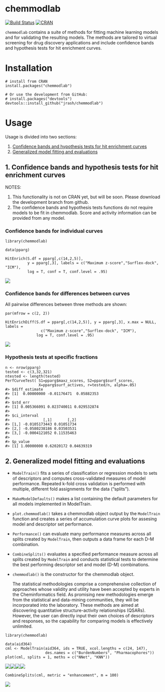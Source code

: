 
<!-- README.md is generated from README.Rmd. Please edit that file -->

# chemmodlab

[![Build
Status](https://travis-ci.org/jrash/chemmodlab.svg?branch=master)](https://travis-ci.org/jrash/chemmodlab)
[![CRAN](https://img.shields.io/cran/v/chemmodlab.svg)]()

`chemmodlab` contains a suite of methods for fitting machine learning
models and for validating the resulting models. The methods are tailored
to virtual screening for drug discovery applications and include
confidence bands and hypothesis tests for hit enrichment curves.

# Installation

    # install from CRAN
    install.packages("chemmodlab")

    # Or use the development from GitHub:
    # install.packages("devtools")
    devtools::install_github("jrash/chemmodlab")

# Usage

Usage is divided into two sections:

1.  [Confidence bands and hypothesis tests for hit enrichment
    curves](https://github.com/jrash/chemmodlab#1-confidence-bands-and-hypothesis-tests-for-hit-enrichment-curves)
2.  [Generalized model fitting and
    evaluations](https://github.com/jrash/chemmodlab#2-generalized-model-fitting-and-evaluations)

## 1. Confidence bands and hypothesis tests for hit enrichment curves

NOTES: 

1. This functionality is not on CRAN yet, but will be soon.  Please download the development branch from github.
2. The confidence bands and hypothesis tests functions do not require
models to be fit in chemmodlab. Score and activity information can be
provided from any model.

### Confidence bands for individual curves

    library(chemmodlab)

    data(pparg)

    HitEnrich(S.df = pparg[,c(14,2,5)],
              y = pparg[,3], labels = c("Maximum z-score","Surflex-dock", "ICM"),
              log = T, conf = T, conf.level = .95)

![](README-unnamed-chunk-3-1.png)<!-- -->

### Confidence bands for differences between curves

All pairwise differences between three methods are shown:

    par(mfrow = c(2, 2))

    HitEnrichDiff(S.df = pparg[,c(14,2,5)], y = pparg[,3], x.max = NULL, labels =
                    c("Maximum z-score","Surflex-dock", "ICM"),
                  log = T, conf.level = .95)

![](README-unnamed-chunk-4-1.png)<!-- -->

### Hypothesis tests at specific fractions

    n <- nrow(pparg)
    tested <- c(3,32,321)
    ntested <- length(tested)
    PerfCurveTest( S1=pparg$maxz_scores, S2=pparg$surf_scores,
                   X=pparg$surf_actives, r=tested/n, alpha=.05)
    #> $diff_estimate
    #> [1]  0.00000000 -0.01176471  0.05882353
    #> 
    #> $std_err
    #> [1] 0.005366091 0.023740011 0.029532874
    #> 
    #> $ci_interval
    #>               [,1]       [,2]
    #> [1,] -0.0105173443 0.01051734
    #> [2,] -0.0580238186 0.03503531
    #> [3,] -0.0004121052 0.11535463
    #> 
    #> $p_value
    #> [1] 1.00000000 0.62020172 0.04639319

## 2. Generalized model fitting and evaluations

-   `ModelTrain()` fits a series of classification or regression models
    to sets of descriptors and computes cross-validated measures of
    model performance. Repeated k-fold cross validation is performed
    with multiple, different fold assignments for the data (“splits”).

-   `MakeModelDefaults()` makes a list containing the default parameters
    for all models implemented in ModelTrain.

-   `plot.chemmodlab()` takes a chemmodlab object output by the
    `ModelTrain` function and creates a series of accumulation curve
    plots for assesing model and descriptor set performance.

-   `Performance()` can evaluate many performance measures across all
    splits created by `ModelTrain`, then outputs a data frame for each
    D-M combination.

-   `CombineSplits()` evaluates a specified performance measure across
    all splits created by `ModelTrain` and conducts statistical tests to
    determine the best performing descriptor set and model (D-M)
    combinations.

-   `chemmodlab()` is the constructor for the chemmodlab object.

    The statistical methodologies comprise a comprehensive collection of
    approaches whose validity and utility have been accepted by experts
    in the Cheminformatics field. As promising new methodologies emerge
    from the statistical and data-mining communities, they will be
    incorporated into the laboratory. These methods are aimed at
    discovering quantitative structure-activity relationships (QSARs).
    However, the user can directly input their own choices of
    descriptors and responses, so the capability for comparing models is
    effectively unlimited.

<!-- -->

    library(chemmodlab)

    data(aid364)
    cml <- ModelTrain(aid364, ids = TRUE, xcol.lengths = c(24, 147),
                      des.names = c("BurdenNumbers", "Pharmacophores"))
    plot(cml, splits = 1, meths = c("NNet", "KNN"))

![](README-unnamed-chunk-6-1.png)<!-- -->![](README-unnamed-chunk-6-2.png)<!-- -->![](README-unnamed-chunk-6-3.png)<!-- -->![](README-unnamed-chunk-6-4.png)<!-- -->

    CombineSplits(cml, metric = "enhancement", m = 100)

![](README-unnamed-chunk-6-5.png)<!-- -->
